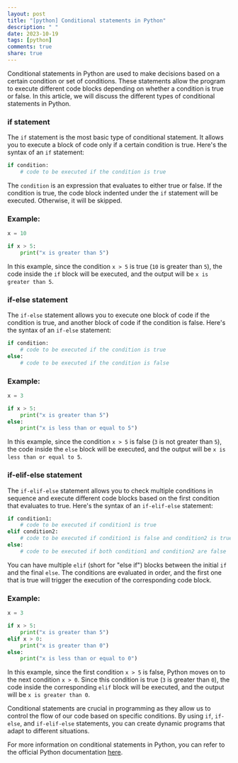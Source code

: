 ```yaml
---
layout: post
title: "[python] Conditional statements in Python"
description: " "
date: 2023-10-19
tags: [python]
comments: true
share: true
---
```


Conditional statements in Python are used to make decisions based on a certain condition or set of conditions. These statements allow the program to execute different code blocks depending on whether a condition is true or false. In this article, we will discuss the different types of conditional statements in Python.

### if statement

The `if` statement is the most basic type of conditional statement. It allows you to execute a block of code only if a certain condition is true. Here's the syntax of an `if` statement:

```python
if condition:
    # code to be executed if the condition is true
```

The `condition` is an expression that evaluates to either true or false. If the condition is true, the code block indented under the `if` statement will be executed. Otherwise, it will be skipped.

### Example:

```python
x = 10

if x > 5:
    print("x is greater than 5")
```

In this example, since the condition `x > 5` is true (`10` is greater than `5`), the code inside the `if` block will be executed, and the output will be `x is greater than 5`.

### if-else statement

The `if-else` statement allows you to execute one block of code if the condition is true, and another block of code if the condition is false. Here's the syntax of an `if-else` statement:

```python
if condition:
    # code to be executed if the condition is true
else:
    # code to be executed if the condition is false
```

### Example:

```python
x = 3

if x > 5:
    print("x is greater than 5")
else:
    print("x is less than or equal to 5")
```

In this example, since the condition `x > 5` is false (`3` is not greater than `5`), the code inside the `else` block will be executed, and the output will be `x is less than or equal to 5`.

### if-elif-else statement

The `if-elif-else` statement allows you to check multiple conditions in sequence and execute different code blocks based on the first condition that evaluates to true. Here's the syntax of an `if-elif-else` statement:

```python
if condition1:
    # code to be executed if condition1 is true
elif condition2:
    # code to be executed if condition1 is false and condition2 is true
else:
    # code to be executed if both condition1 and condition2 are false
```

You can have multiple `elif` (short for "else if") blocks between the initial `if` and the final `else`. The conditions are evaluated in order, and the first one that is true will trigger the execution of the corresponding code block.

### Example:

```python
x = 3

if x > 5:
    print("x is greater than 5")
elif x > 0:
    print("x is greater than 0")
else:
    print("x is less than or equal to 0")
```

In this example, since the first condition `x > 5` is false, Python moves on to the next condition `x > 0`. Since this condition is true (`3` is greater than `0`), the code inside the corresponding `elif` block will be executed, and the output will be `x is greater than 0`.

Conditional statements are crucial in programming as they allow us to control the flow of our code based on specific conditions. By using `if`, `if-else`, and `if-elif-else` statements, you can create dynamic programs that adapt to different situations.

For more information on conditional statements in Python, you can refer to the official Python documentation [here](https://docs.python.org/3/tutorial/controlflow.html#if-statements).